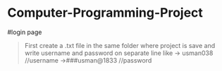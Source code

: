 # Computer-Programming-Project
#login page
>First create a .txt file in the same folder where project is save and write username and password on separate line
>like -> usman038 //username
>->###usman@1833 //password
